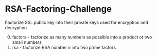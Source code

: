 # RSA-Factoring-Challenge

Factorize SSL public key into their private keys used for encryption and decryption

0. factors - factorize as many numbers as possible into a product ot two small numbers
1. rsa - factorize RSA number n into two prime factors
